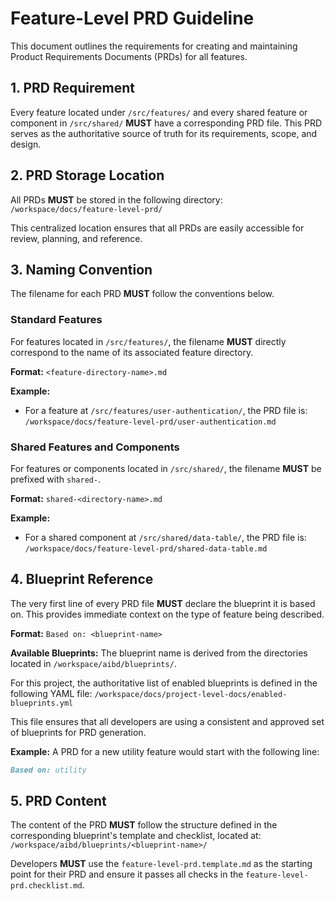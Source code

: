 # Feature-Level PRD Guideline

This document outlines the requirements for creating and maintaining Product Requirements Documents (PRDs) for all features.

## 1. PRD Requirement

Every feature located under `/src/features/` and every shared feature or component in `/src/shared/` **MUST** have a corresponding PRD file. This PRD serves as the authoritative source of truth for its requirements, scope, and design.

## 2. PRD Storage Location

All PRDs **MUST** be stored in the following directory:
`/workspace/docs/feature-level-prd/`

This centralized location ensures that all PRDs are easily accessible for review, planning, and reference.

## 3. Naming Convention

The filename for each PRD **MUST** follow the conventions below.

### Standard Features

For features located in `/src/features/`, the filename **MUST** directly correspond to the name of its associated feature directory.

**Format:** `<feature-directory-name>.md`

**Example:**

- For a feature at `/src/features/user-authentication/`, the PRD file is:
  `/workspace/docs/feature-level-prd/user-authentication.md`

### Shared Features and Components

For features or components located in `/src/shared/`, the filename **MUST** be prefixed with `shared-`.

**Format:** `shared-<directory-name>.md`

**Example:**

- For a shared component at `/src/shared/data-table/`, the PRD file is:
  `/workspace/docs/feature-level-prd/shared-data-table.md`

## 4. Blueprint Reference

The very first line of every PRD file **MUST** declare the blueprint it is based on. This provides immediate context on the type of feature being described.

**Format:**
`Based on: <blueprint-name>`

**Available Blueprints:**
The blueprint name is derived from the directories located in `/workspace/aibd/blueprints/`.

For this project, the authoritative list of enabled blueprints is defined in the following YAML file:
`/workspace/docs/project-level-docs/enabled-blueprints.yml`

This file ensures that all developers are using a consistent and approved set of blueprints for PRD generation.

**Example:**
A PRD for a new utility feature would start with the following line:

```markdown
Based on: utility
```

## 5. PRD Content

The content of the PRD **MUST** follow the structure defined in the corresponding blueprint's template and checklist, located at:
`/workspace/aibd/blueprints/<blueprint-name>/`

Developers **MUST** use the `feature-level-prd.template.md` as the starting point for their PRD and ensure it passes all checks in the `feature-level-prd.checklist.md`.
